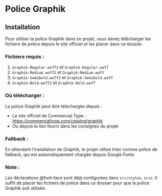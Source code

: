 # Police Graphik

## Installation

Pour utiliser la police Graphik dans ce projet, vous devez télécharger les fichiers de police depuis le site officiel et les placer dans ce dossier.

### Fichiers requis :

1. `Graphik-Regular.woff2` et `Graphik-Regular.woff`
2. `Graphik-Medium.woff2` et `Graphik-Medium.woff`
3. `Graphik-Semibold.woff2` et `Graphik-Semibold.woff`
4. `Graphik-Bold.woff2` et `Graphik-Bold.woff`

### Où télécharger :

La police Graphik peut être téléchargée depuis :
- Le site officiel de Commercial Type : https://commercialtype.com/catalog/graphik
- Ou depuis le lien fourni dans les consignes du projet

### Fallback :

En attendant l'installation de Graphik, le projet utilise Inter comme police de fallback, qui est automatiquement chargée depuis Google Fonts.

### Note :

Les déclarations @font-face sont déjà configurées dans `src/styles.scss`. Il suffit de placer les fichiers de police dans ce dossier pour que la police Graphik soit utilisée.